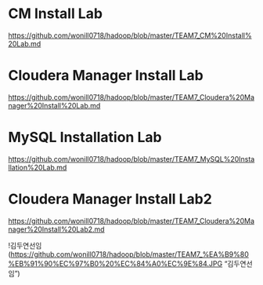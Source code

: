 # CM Install Lab
https://github.com/wonill0718/hadoop/blob/master/TEAM7_CM%20Install%20Lab.md

# Cloudera Manager Install Lab
https://github.com/wonill0718/hadoop/blob/master/TEAM7_Cloudera%20Manager%20Install%20Lab.md

# MySQL Installation Lab
https://github.com/wonill0718/hadoop/blob/master/TEAM7_MySQL%20Installation%20Lab.md

# Cloudera Manager Install Lab2
https://github.com/wonill0718/hadoop/blob/master/TEAM7_Cloudera%20Manager%20Install%20Lab2.md

!김두연선임(https://github.com/wonill0718/hadoop/blob/master/TEAM7_%EA%B9%80%EB%91%90%EC%97%B0%20%EC%84%A0%EC%9E%84.JPG “김두연선임”)

